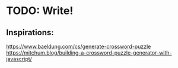 # TODO: Write!

## Inspirations:
https://www.baeldung.com/cs/generate-crossword-puzzle
https://mitchum.blog/building-a-crossword-puzzle-generator-with-javascript/
